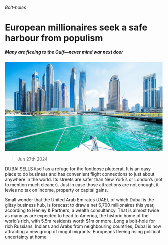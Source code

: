 ###### Bolt-holes

# European millionaires seek a safe harbour from populism 

##### Many are fleeing to the Gulf—never mind war next door 

![image](images/20240629_WBP002.jpg) 

> Jun 27th 2024 

DUBAI SELLS itself as a refuge for the footloose plutocrat. It is an easy place to do business and has convenient flight connections to just about anywhere in the world. Its streets are safer than New York’s or London’s (not to mention much cleaner). Just in case those attractions are not enough, it levies no tax on income, property or capital gains. 

Small wonder that the United Arab Emirates (UAE), of which Dubai is the glitzy business hub, is forecast to draw a net 6,700 millionaires this year, according to Henley &amp; Partners, a wealth consultancy. That is almost twice as many as are expected to head to America, the historic home of the world’s rich, with 5.5m residents worth $1m or more. Long a bolt-hole for rich Russians, Indians and Arabs from neighbouring countries, Dubai is now attracting a new group of mogul migrants: Europeans fleeing rising political uncertainty at home. 

